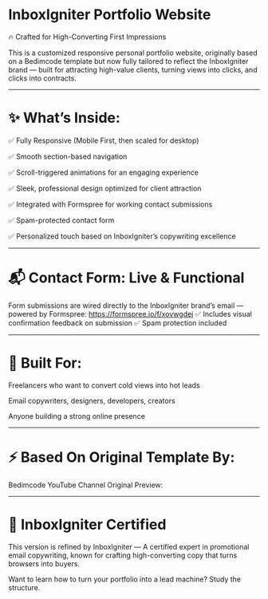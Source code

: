 # InboxIgniter Portfolio Website

🔥 Crafted for High-Converting First Impressions

This is a customized responsive personal portfolio website, originally based on a Bedimcode template but now fully tailored to reflect the InboxIgniter brand — built for attracting high-value clients, turning views into clicks, and clicks into contracts.


---

# ✨ What’s Inside:

✅ Fully Responsive (Mobile First, then scaled for desktop)

✅ Smooth section-based navigation

✅ Scroll-triggered animations for an engaging experience

✅ Sleek, professional design optimized for client attraction

✅ Integrated with Formspree for working contact submissions

✅ Spam-protected contact form

✅ Personalized touch based on InboxIgniter’s copywriting excellence



---

# 📬 Contact Form: Live & Functional

Form submissions are wired directly to the InboxIgniter brand’s email — powered by Formspree:
https://formspree.io/f/xovwgdej
✅ Includes visual confirmation feedback on submission
✅ Spam protection included


---

# 📱 Built For:

Freelancers who want to convert cold views into hot leads

Email copywriters, designers, developers, creators

Anyone building a strong online presence



---

# ⚡ Based On Original Template By:

Bedimcode YouTube Channel
Original Preview:



---

# 🚀 InboxIgniter Certified

This version is refined by InboxIgniter —
A certified expert in promotional email copywriting, known for crafting high-converting copy that turns browsers into buyers.

Want to learn how to turn your portfolio into a lead machine? Study the structure.